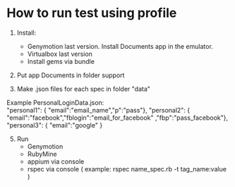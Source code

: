 # How to run test using profile

1. Install:
   - Genymotion last version. Install Documents app in the emulator.
   - Virtualbox last version
   - Install gems via bundle 

2. Put app Documents in folder support

3. Make .json files for each spec in folder "data"

Example PersonalLoginData.json:  
 "personal1": { "email":"email_name","p":"pass"},
  "personal2": { "email":"facebook","fblogin":"email_for_facebook" ,"fbp":"pass_facebook"},
  "personal3": { "email":"google" }
  
5. Run 
   - Genymotion 
   - RubyMine    
   - appium via console
   - rspec via console ( example: rspec name_spec.rb -t tag_name:value )



 

